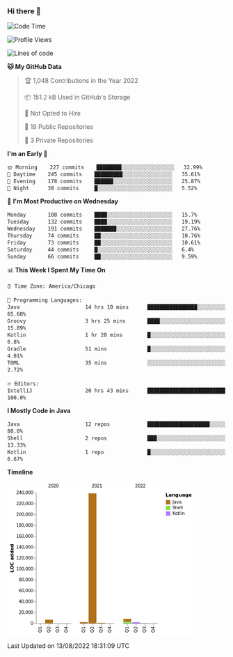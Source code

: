 ### Hi there 👋


<!--START_SECTION:waka-->
![Code Time](http://img.shields.io/badge/Code%20Time-2%2C463%20hrs%2040%20mins-blue)

![Profile Views](http://img.shields.io/badge/Profile%20Views-4-blue)

![Lines of code](https://img.shields.io/badge/From%20Hello%20World%20I%27ve%20Written-259%20Thousand%20lines%20of%20code-blue)

**🐱 My GitHub Data** 

> 🏆 1,048 Contributions in the Year 2022
 > 
> 📦 151.2 kB Used in GitHub's Storage 
 > 
> 🚫 Not Opted to Hire
 > 
> 📜 19 Public Repositories 
 > 
> 🔑 3 Private Repositories  
 > 
**I'm an Early 🐤** 

```text
🌞 Morning    227 commits    ████████░░░░░░░░░░░░░░░░░   32.99% 
🌆 Daytime    245 commits    █████████░░░░░░░░░░░░░░░░   35.61% 
🌃 Evening    178 commits    ██████░░░░░░░░░░░░░░░░░░░   25.87% 
🌙 Night      38 commits     █░░░░░░░░░░░░░░░░░░░░░░░░   5.52%

```
📅 **I'm Most Productive on Wednesday** 

```text
Monday       108 commits    ████░░░░░░░░░░░░░░░░░░░░░   15.7% 
Tuesday      132 commits    ████░░░░░░░░░░░░░░░░░░░░░   19.19% 
Wednesday    191 commits    ███████░░░░░░░░░░░░░░░░░░   27.76% 
Thursday     74 commits     ██░░░░░░░░░░░░░░░░░░░░░░░   10.76% 
Friday       73 commits     ██░░░░░░░░░░░░░░░░░░░░░░░   10.61% 
Saturday     44 commits     █░░░░░░░░░░░░░░░░░░░░░░░░   6.4% 
Sunday       66 commits     ██░░░░░░░░░░░░░░░░░░░░░░░   9.59%

```


📊 **This Week I Spent My Time On** 

```text
⌚︎ Time Zone: America/Chicago

💬 Programming Languages: 
Java                     14 hrs 10 mins      ████████████████░░░░░░░░░   65.68% 
Groovy                   3 hrs 25 mins       ████░░░░░░░░░░░░░░░░░░░░░   15.89% 
Kotlin                   1 hr 28 mins        █░░░░░░░░░░░░░░░░░░░░░░░░   6.8% 
Gradle                   51 mins             █░░░░░░░░░░░░░░░░░░░░░░░░   4.01% 
TOML                     35 mins             ░░░░░░░░░░░░░░░░░░░░░░░░░   2.72%

🔥 Editors: 
IntelliJ                 20 hrs 43 mins      █████████████████████████   100.0%

```

**I Mostly Code in Java** 

```text
Java                     12 repos            ████████████████████░░░░░   80.0% 
Shell                    2 repos             ███░░░░░░░░░░░░░░░░░░░░░░   13.33% 
Kotlin                   1 repo              █░░░░░░░░░░░░░░░░░░░░░░░░   6.67%

```


**Timeline**

![Chart not found](https://raw.githubusercontent.com/powercasgamer/powercasgamer/master/charts/bar_graph.png) 


 Last Updated on 13/08/2022 18:31:09 UTC
<!--END_SECTION:waka-->
